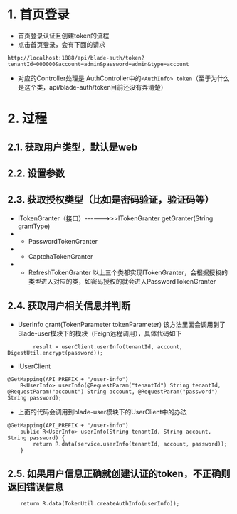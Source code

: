 # 1. 首页登录
- 首页登录认证且创建token的流程
- 点击首页登录，会有下面的请求
```
http://localhost:1888/api/blade-auth/token?tenantId=000000&account=admin&password=admin&type=account
```
- 对应的Controller处理是 AuthController中的`<AuthInfo> token`（至于为什么是这个类，api/blade-auth/token目前还没有弄清楚）
# 2. 过程
## 2.1. 获取用户类型，默认是web
## 2.2. 设置参数
## 2.3. 获取授权类型（比如是密码验证，验证码等）
- ITokenGranter（接口）------>>>ITokenGranter getGranter(String grantType)
- - PasswordTokenGranter
- - CaptchaTokenGranter
- - RefreshTokenGranter
        以上三个类都实现ITokenGranter，会根据授权的类型进入对应的类，如密码授权的就会进入PasswordTokenGranter
## 2.4. 获取用户相关信息并判断
- UserInfo grant(TokenParameter tokenParameter)
        该方法里面会调用到了Blade-user模块下的模块（Feign远程调用），具体代码如下
```
        result = userClient.userInfo(tenantId, account, DigestUtil.encrypt(password));
```
- IUserClient
```
@GetMapping(API_PREFIX + "/user-info")
	R<UserInfo> userInfo(@RequestParam("tenantId") String tenantId, @RequestParam("account") String account, @RequestParam("password") String password);
```
- 上面的代码会调用到blade-user模块下的UserClient中的办法
```
@GetMapping(API_PREFIX + "/user-info")
	public R<UserInfo> userInfo(String tenantId, String account, String password) {
		return R.data(service.userInfo(tenantId, account, password));
	}
```
## 2.5. 如果用户信息正确就创建认证的token，不正确则返回错误信息
```
	return R.data(TokenUtil.createAuthInfo(userInfo));
```